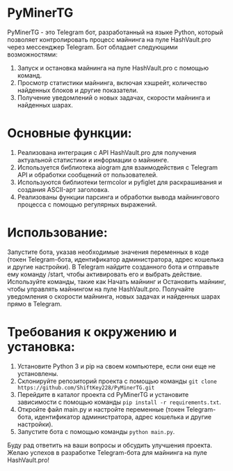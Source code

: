 # PyMinerTG
PyMinerTG - это Telegram бот, разработанный на языке Python, который позволяет контролировать процесс майнинга на пуле HashVault.pro через мессенджер Telegram. Бот обладает следующими возможностями:

1. Запуск и остановка майнинга на пуле HashVault.pro с помощью команд.
2. Просмотр статистики майнинга, включая хэшрейт, количество найденных блоков и другие показатели.
3. Получение уведомлений о новых задачах, скорости майнинга и найденных шарах.
# Основные функции:

1. Реализована интеграция с API HashVault.pro для получения актуальной статистики и информации о майнинге.
2. Используется библиотека aiogram для взаимодействия с Telegram API и обработки сообщений от пользователей.
3. Используются библиотеки termcolor и pyfiglet для раскрашивания и создания ASCII-арт заголовка.
4. Реализованы функции парсинга и обработки вывода майнингового процесса с помощью регулярных выражений.
# Использование:

Запустите бота, указав необходимые значения переменных в коде (токен Telegram-бота, идентификатор администратора, адрес кошелька и другие настройки).
В Telegram найдите созданного бота и отправьте ему команду /start, чтобы активировать его и выбрать действие.
Используйте команды, такие как Начать майнинг и Остановить майнинг, чтобы управлять майнингом на пуле HashVault.pro.
Получайте уведомления о скорости майнинга, новых задачах и найденных шарах прямо в Telegram.
# Требования к окружению и установка:

1. Установите Python 3 и pip на своем компьютере, если они еще не установлены.
2. Склонируйте репозиторий проекта с помощью команды `git clone https://github.com/ShiftKey228/PyMinerTG.git`
3. Перейдите в каталог проекта cd PyMinerTG и установите зависимости с помощью команды `pip install -r requirements.txt`.
4. Откройте файл main.py и настройте переменные (токен Telegram-бота, идентификатор администратора, адрес кошелька и другие настройки).
5. Запустите бота с помощью команды `python main.py`.

Буду рад ответить на ваши вопросы и обсудить улучшения проекта. Желаю успехов в разработке Telegram-бота для майнинга на пуле HashVault.pro!
